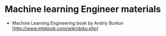 # Machine learning Engineer materials
* Machine Learning Engineering book by Andriy Burkov [http://www.mlebook.com/wiki/doku.php]

